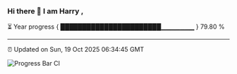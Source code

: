 ### Hi there 👋 I am Harry , 

⏳ Year progress { ███████████████████████▁▁▁▁▁▁▁ } 79.80 %

---

⏰ Updated on Sun, 19 Oct 2025 06:34:45 GMT

![Progress Bar CI](https://github.com/duykhang68/duykhang68/workflows/Progress%20Bar%20CI/badge.svg)
